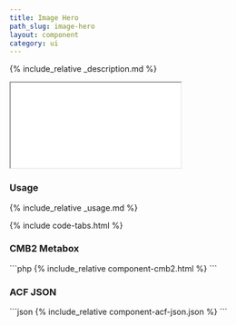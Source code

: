 ```yaml
---
title: Image Hero
path_slug: image-hero
layout: component
category: ui
---
```


<!-- Description -->
{% include_relative _description.md %}

<!-- Live Example -->
<iframe class="live-output" src="{{ site.baseurl }}/components/{{page.path_slug}}/component-live.html">
</iframe>

<!-- Usage -->
<h3 class="component__heading">Usage</h3>
{% include_relative _usage.md %}

<!-- Code -->
{% include code-tabs.html %}

<h3 class="component__heading">CMB2 Metabox</h3>
```php
{% include_relative component-cmb2.html %}
```

<h3 class="component__heading">ACF JSON</h3>
```json
{% include_relative component-acf-json.json %}
```
